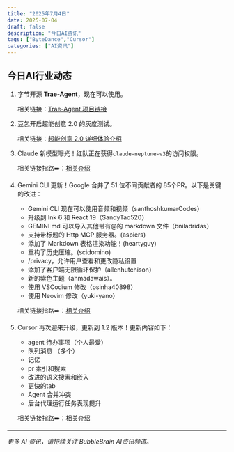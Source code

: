 ```yaml
---
title: "2025年7月4日"
date: 2025-07-04
draft: false
description: "今日AI资讯"
tags: ["ByteDance","Cursor"]
categories: ["AI资讯"]
---
```


## 今日AI行业动态

1. 字节开源 **Trae-Agent**，现在可以使用。

    相关链接：[Trae-Agent 项目链接](https://x.com/Trae_ai/status/1941019035141132693)

2. 豆包开启超能创意 2.0 的灰度测试。

    相关链接：[超能创意 2.0 详细体验介绍](https://mp.weixin.qq.com/s/ptJdf7nuH4lyB7gZWJR1Dw)

3. Claude 新模型曝光！红队正在获得`claude-neptune-v3`的访问权限。 

    相关链接指路➡️：[相关介绍](https://x.com/testingcatalog/status/1940879345226338697)

4. Gemini CLI 更新！Google 合并了 51 位不同贡献者的 85个PR。以下是关键的改进：

    - Gemini CLI 现在可以使用音频和视频（santhoshkumarCodes）
    - 升级到 Ink 6 和 React 19（SandyTao520）
    - GEMINI md 可以导入其他带有@的 markdown 文件（bniladridas）
    - 支持带标题的 Http MCP 服务器。(aspiers)
    - 添加了 Markdown 表格渲染功能！(heartyguy)
    - 重构了历史压缩。(scidomino)
    - /privacy，允许用户查看和更改隐私设置
    - 添加了客户端无限循环保护（allenhutchison）
    - 新的紫色主题（ahmadawais）。
    - 使用 VSCodium 修改（psinha40898）
    - 使用 Neovim 修改（yuki-yano） 

    相关链接指路➡️：[相关介绍](https://x.com/_philschmid/status/1941013525196869924) 

5. Cursor 再次迎来升级，更新到 1.2 版本！更新内容如下：

    - agent 待办事项（个人最爱） 
    - 队列消息 （多个）
    - 记忆 
    -  pr 索引和搜索 
    - 改进的语义搜索和嵌入 
    - 更快的tab 
    - Agent 合并冲突 
    - 后台代理运行任务表现提升 

    相关链接指路➡️：[相关介绍](https://x.com/cursor_ai/status/1940817965211177471)


---

*更多 AI 资讯，请持续关注 BubbleBrain AI资讯频道。*